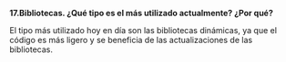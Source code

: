 **17.Bibliotecas. ¿Qué tipo es el más utilizado actualmente? ¿Por qué?**

El tipo más utilizado hoy en día son las bibliotecas dinámicas, ya que el código es más ligero y se beneficia de las actualizaciones de las bibliotecas.

